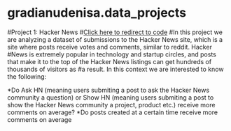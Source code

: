 # gradianudenisa.data_projects
#Project 1: Hacker News
#[Click here to redirect to code](https://github.com/gradianudenisa/gradianudenisa.data_projects/tree/main/Project%20Hacker%20News)
#In this project we are analyzing a dataset of submissions to the Hacker News site, which is a site where posts receive votes and comments, similar to reddit. Hacker #News is extremely popular in technology and startup circles, and posts that make it to the top of the Hacker News listings can get hundreds of thousands of visitors as #a result. In this context we are interested to know the following:


*Do Ask HN (meaning users submiting a post to ask the Hacker News community a question) or Show HN (meaning users submiting a post to show the Hacker News community a project, product etc.) receive more comments on average?
*Do posts created at a certain time receive more comments on average

